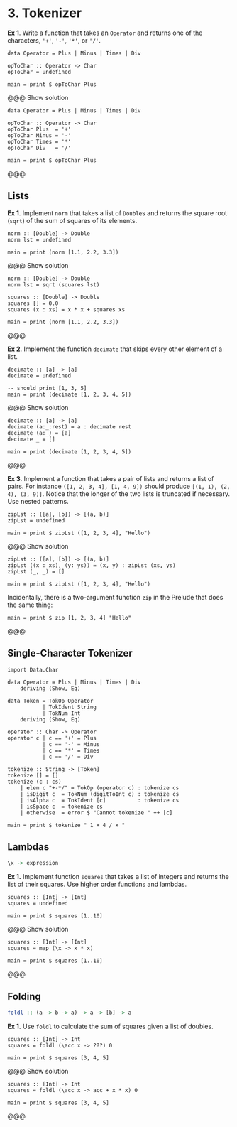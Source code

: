 # 3. Tokenizer

**Ex 1**.
Write a function that takes an `Operator` and returns one of the characters, `'+'`, `'-'`, `'*'`, or `'/'`.
``` active haskell
data Operator = Plus | Minus | Times | Div

opToChar :: Operator -> Char
opToChar = undefined

main = print $ opToChar Plus
```
@@@ Show solution
``` active haskell
data Operator = Plus | Minus | Times | Div

opToChar :: Operator -> Char
opToChar Plus  = '+'
opToChar Minus = '-'
opToChar Times = '*'
opToChar Div   = '/'

main = print $ opToChar Plus
```
@@@

## Lists

**Ex 1**. Implement `norm` that takes a list of `Double`s and returns the square root (`sqrt`) of the sum of squares of its elements.

``` active haskell
norm :: [Double] -> Double
norm lst = undefined

main = print (norm [1.1, 2.2, 3.3])
```

@@@ Show solution
``` active haskell
norm :: [Double] -> Double
norm lst = sqrt (squares lst)

squares :: [Double] -> Double
squares [] = 0.0
squares (x : xs) = x * x + squares xs

main = print (norm [1.1, 2.2, 3.3])
```
@@@

**Ex 2**. Implement the function `decimate` that skips every other element of a list. 
``` active haskell
decimate :: [a] -> [a]
decimate = undefined

-- should print [1, 3, 5]
main = print (decimate [1, 2, 3, 4, 5])
```

@@@ Show solution
``` active haskell
decimate :: [a] -> [a]
decimate (a:_:rest) = a : decimate rest
decimate (a:_) = [a]
decimate _ = []

main = print (decimate [1, 2, 3, 4, 5])
```
@@@

**Ex 3**. Implement a function that takes a pair of lists and returns a list of pairs. For instance `([1, 2, 3, 4], [1, 4, 9])` should produce `[(1, 1), (2, 4), (3, 9)]`. Notice that the longer of the two lists is truncated if necessary. Use nested patterns.

``` active haskell
zipLst :: ([a], [b]) -> [(a, b)]
zipLst = undefined

main = print $ zipLst ([1, 2, 3, 4], "Hello")
```

@@@ Show solution
``` active haskell
zipLst :: ([a], [b]) -> [(a, b)]
zipLst ((x : xs), (y: ys)) = (x, y) : zipLst (xs, ys)
zipLst (_, _) = []

main = print $ zipLst ([1, 2, 3, 4], "Hello")
```

Incidentally, there is a two-argument function `zip` in the Prelude that does the same thing:

``` active haskell
main = print $ zip [1, 2, 3, 4] "Hello"
```

@@@

## Single-Character Tokenizer

``` active haskell
import Data.Char

data Operator = Plus | Minus | Times | Div
    deriving (Show, Eq)

data Token = TokOp Operator
           | TokIdent String
           | TokNum Int
    deriving (Show, Eq)

operator :: Char -> Operator
operator c | c == '+' = Plus
           | c == '-' = Minus
           | c == '*' = Times
           | c == '/' = Div

tokenize :: String -> [Token]
tokenize [] = []
tokenize (c : cs) 
    | elem c "+-*/" = TokOp (operator c) : tokenize cs
    | isDigit c  = TokNum (digitToInt c) : tokenize cs
    | isAlpha c  = TokIdent [c]          : tokenize cs
    | isSpace c  = tokenize cs
    | otherwise  = error $ "Cannot tokenize " ++ [c]

main = print $ tokenize " 1 + 4 / x "
```

## Lambdas

``` haskell
\x -> expression
```

**Ex 1.** Implement function `squares` that takes a list of integers and returns the list of their squares. Use higher order functions and lambdas.

``` active haskell
squares :: [Int] -> [Int]
squares = undefined

main = print $ squares [1..10]
```

@@@ Show solution
``` active haskell
squares :: [Int] -> [Int]
squares = map (\x -> x * x)

main = print $ squares [1..10]
```
@@@

## Folding

``` haskell
foldl :: (a -> b -> a) -> a -> [b] -> a
```

**Ex 1.** Use `foldl` to calculate the sum of squares given a list of doubles. 
``` active haskell
squares :: [Int] -> Int
squares = foldl (\acc x -> ???) 0

main = print $ squares [3, 4, 5]
```

@@@ Show solution
``` active haskell
squares :: [Int] -> Int
squares = foldl (\acc x -> acc + x * x) 0

main = print $ squares [3, 4, 5]
```
@@@

